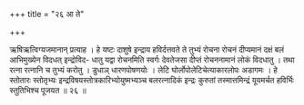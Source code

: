 +++
title = "२६ आ ते"

+++

ऋषिऋत्विग्यजमानान् प्रत्याह । हे यष्टः दाशुषे इन्द्राय हविर्दत्तवते ते तुभ्यं रोचना रोचनं दीप्यमानं दक्षं बलं आभिमुख्येन विदधत् इन्द्रोविद- धातु यद्वा रोचनमिति स्वर्गः देवतेजसा दीप्तं रोचननामानं लोकं विदधातु । तथा रत्ना रत्नानि च तुभ्यं करोतु । डुधाञ् धारणपोषणयोः । लेटि घोर्लोपोलेटिचेत्याकारलोपः अडागमः । हे स्तोतारः स्तोतृभ्यः इन्द्रविषयस्तोत्रकारिभ्योयुष्मभ्यञ्च बलरत्नादिकं इन्द्रः कुरुतां तस्मात्तमिन्द्रं यूयमर्चत हविर्भिः स्तुतिभिश्च पूजयत ॥ २६ ॥